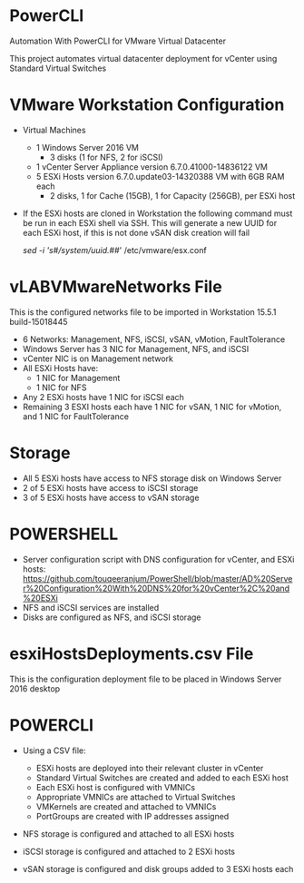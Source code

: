 # PowerCLI
Automation With PowerCLI for VMware Virtual Datacenter

This project automates virtual datacenter deployment for vCenter using Standard Virtual Switches

# VMware Workstation Configuration

* Virtual Machines
  * 1 Windows Server 2016 VM
    * 3 disks (1 for NFS, 2 for iSCSI)
  * 1 vCenter Server Appliance version 6.7.0.41000-14836122 VM
  * 5 ESXi Hosts version 6.7.0.update03-14320388 VM with 6GB RAM each
    * 2 disks, 1 for Cache (15GB), 1 for Capacity (256GB), per ESXi host

* If the ESXi hosts are cloned in Workstation the following command must be run in each ESXi shell via SSH. This will generate a new UUID for each ESXi host, if this is not done vSAN disk creation will fail

  *sed -i 's#/system/uuid.*##' /etc/vmware/esx.conf

# vLABVMwareNetworks File
This is the configured networks file to be imported in Workstation 15.5.1 build-15018445

* 6 Networks: Management, NFS, iSCSI, vSAN, vMotion, FaultTolerance
* Windows Server has 3 NIC for Management, NFS, and iSCSI
* vCenter NIC is on Management network
* All ESXi Hosts have:
  * 1 NIC for Management
  * 1 NIC for NFS
* Any 2 ESXi hosts have 1 NIC for iSCSI each
* Remaining 3 ESXI hosts each have 1 NIC for vSAN, 1 NIC for vMotion, and 1 NIC for FaultTolerance

# Storage
* All 5 ESXi hosts have access to NFS storage disk on Windows Server
* 2 of 5 ESXi hosts have access to iSCSI storage
* 3 of 5 ESXi hosts have access to vSAN storage
  
# POWERSHELL
* Server configuration script with DNS configuration for vCenter, and ESXi hosts: https://github.com/touqeeranjum/PowerShell/blob/master/AD%20Server%20Configuration%20With%20DNS%20for%20vCenter%2C%20and%20ESXi
* NFS and iSCSI services are installed
* Disks are configured as NFS, and iSCSI storage

# esxiHostsDeployments.csv File
This is the configuration deployment file to be placed in Windows Server 2016 desktop

# POWERCLI
* Using a CSV file:
  * ESXi hosts are deployed into their relevant cluster in vCenter
  * Standard Virtual Switches are created and added to each ESXi host
  * Each ESXi host is configured with VMNICs
  * Appropriate VMNICs are attached to Virtual Switches
  * VMKernels are created and attached to VMNICs
  * PortGroups are created with IP addresses assigned

* NFS storage is configured and attached to all ESXi hosts
* iSCSI storage is configured and attached to 2 ESXi hosts
* vSAN storage is configured and disk groups added to 3 ESXi hosts each
